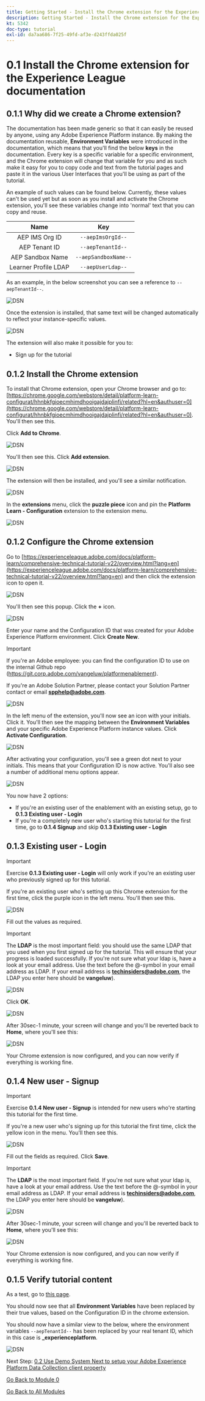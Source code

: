```yaml
---
title: Getting Started - Install the Chrome extension for the Experience League documentation
description: Getting Started - Install the Chrome extension for the Experience League documentation
kt: 5342
doc-type: tutorial
exl-id: da7aa686-7f25-49fd-af3e-d243ffda025f
---
```

# 0.1 Install the Chrome extension for the Experience League documentation

## 0.1.1 Why did we create a Chrome extension?

The documentation has been made generic so that it can easily be reused by anyone, using any Adobe Experience Platform instance. 
By making the documentation reusable, **Environment Variables** were introduced in the documentation, which means that you'll find the below **keys** in the documentation. Every key is a specific variable for a specific environment, and the Chrome extension will change that variable for you and as such make it easy for you to copy code and text from the tutorial pages and paste it in the various User Interfaces that you'll be using as part of the tutorial.

An example of such values can be found below. Currently, these values can't be used yet but as soon as you install and activate the Chrome extension, you'll see these variables change into 'normal' text that you can copy and reuse.

| Name     | Key | 
|:-------------:| :---------------:|
| AEP IMS Org ID         | `--aepImsOrgId--` |
| AEP Tenant ID         | `--aepTenantId--` |
| AEP Sandbox Name         | `--aepSandboxName--` | 
| Learner Profile LDAP        | `--aepUserLdap--` | 

As an example, in the below screenshot you can see a reference to `--aepTenantId--`.

![DSN](./images/mod7before.png)

Once the extension is installed, that same text will be changed automatically to reflect your instance-specific values.

![DSN](./images/mod7.png)

The extension will also make it possible for you to:

- Sign up for the tutorial

## 0.1.2 Install the Chrome extension

To install that Chrome extension, open your Chrome browser and go to: [https://chrome.google.com/webstore/detail/platform-learn-configurat/hhnbkfgioecmhimdhooigajdajplinfi/related?hl=en&authuser=0](https://chrome.google.com/webstore/detail/platform-learn-configurat/hhnbkfgioecmhimdhooigajdajplinfi/related?hl=en&authuser=0). You'll then see this. 

Click **Add to Chrome**. 

![DSN](./images/c2.png)

You'll then see this. Click **Add extension**.

![DSN](./images/c3.png)

The extension will then be installed, and you'll see a similar notification.

![DSN](./images/c4.png)

In the **extensions** menu, click the **puzzle piece** icon and pin the **Platform Learn - Configuration** extension to the extension menu.

![DSN](./images/c6.png)

## 0.1.2 Configure the Chrome extension

Go to [https://experienceleague.adobe.com/docs/platform-learn/comprehensive-technical-tutorial-v22/overview.html?lang=en](https://experienceleague.adobe.com/docs/platform-learn/comprehensive-technical-tutorial-v22/overview.html?lang=en) and then click the extension icon to open it.

![DSN](./images/tuthome.png)

You'll then see this popup. Click the **+** icon.

![DSN](./images/c7.png)

Enter your name and the Configuration ID that was created for your Adobe Experience Platform environment. Click **Create New**.

>[!IMPORTANT]
>
>If you're an Adobe employee: you can find the configuration ID to use on the internal Github repo (https://git.corp.adobe.com/vangeluw/platformenablement).
>
>If you're an Adobe Solution Partner, please contact your Solution Partner contact or email **spphelp@adobe.com**.

![DSN](./images/c8.png)

In the left menu of the extension, you'll now see an icon with your initials. Click it. You'll then see the mapping between the **Environment Variables** and your specific Adobe Experience Platform instance values. Click **Activate Configuration**.

![DSN](./images/c9.png)

After activating your configuration, you'll see a green dot next to your initials. This means that your Configuration ID is now active. You'll also see a number of additional menu options appear.

![DSN](./images/c10.png)

You now have 2 options:

- If you're an existing user of the enablement with an existing setup, go to **0.1.3 Existing user - Login** 
- If you're a completely new user who's starting this tutorial for the first time, go to **0.1.4 Signup** and skip **0.1.3 Existing user - Login**

## 0.1.3 Existing user - Login

>[!IMPORTANT]
>
>Exercise **0.1.3 Existing user - Login** will only work if you're an existing user who previously signed up for this tutorial.

If you're an existing user who's setting up this Chrome extension for the first time, click the purple icon in the left menu. You'll then see this.

![DSN](./images/chromeret1.png)

Fill out the values as required. 

>[!IMPORTANT]
>
>The **LDAP** is the most important field: you should use the same LDAP that you used when you first signed up for the tutorial. This will ensure that your progress is loaded successfully. If you're not sure what your ldap is, have a look at your email address. Use the text before the @-symbol in your email address as LDAP. If your email address is **techinsiders@adobe.com**, the LDAP you enter here should be **vangeluw**).

![DSN](./images/chromeret2.png)

Click **OK**.

![DSN](./images/chromeret3.png)

After 30sec-1 minute, your screen will change and you'll be reverted back to **Home**, where you'll see this:

![DSN](./images/chromeret4.png)

Your Chrome extension is now configured, and you can now verify if everything is working fine.

## 0.1.4 New user - Signup

>[!IMPORTANT]
>
>Exercise **0.1.4 New user - Signup** is intended for new users who're starting this tutorial for the first time.

If you're a new user who's signing up for this tutorial the first time, click the yellow icon in the menu. You'll then see this.

![DSN](./images/c11.png)

Fill out the fields as required. Click **Save**.

>[!IMPORTANT]
>
>The **LDAP** is the most important field. If you're not sure what your ldap is, have a look at your email address. Use the text before the @-symbol in your email address as LDAP. If your email address is **techinsiders@adobe.com**, the LDAP you enter here should be **vangeluw**).

![DSN](./images/chrome1.png)

After 30sec-1 minute, your screen will change and you'll be reverted back to **Home**, where you'll see this:

![DSN](./images/chrome2.png)

Your Chrome extension is now configured, and you can now verify if everything is working fine.

## 0.1.5 Verify tutorial content

As a test, go to [this page](https://experienceleague.adobe.com/docs/platform-learn/comprehensive-technical-tutorial-v22/module4/ex3.html?lang=en).

You should now see that all **Environment Variables** have been replaced by their true values, based on the Configuration ID in the chrome extension.

You should now have a similar view to the below, where the environment variables `--aepTenantId--` has been replaced by your real tenant ID, which in this case is **_experienceplatform**. 

![DSN](./images/c12.png)

Next Step: [0.2 Use Demo System Next to setup your Adobe Experience Platform Data Collection client property](./ex2.md)

[Go Back to Module 0](./getting-started.md)

[Go Back to All Modules](./../../../overview.md)
